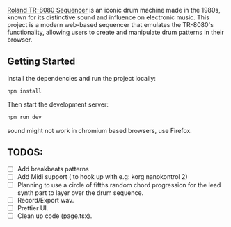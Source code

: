 [Roland TR-8080 Sequencer](https://de.wikipedia.org/wiki/Roland_TR-808) is an iconic drum machine made in the 1980s, known for its distinctive sound and influence on electronic music.
This project is a modern web-based sequencer that emulates the TR-8080's functionality, allowing users to create and manipulate drum patterns in their browser.

## Getting Started

Install the dependencies and run the project locally:

```bash
npm install
```

Then start the development server:

```bash
npm run dev
```

sound might not work in chromium based browsers, use Firefox.

## TODOS:

- [ ] Add breakbeats patterns
- [ ] Add Midi support ( to hook up with e.g: korg nanokontrol 2)
- [ ] Planning to use a circle of fifths random chord progression for the lead synth part to layer over the drum sequence.
- [ ] Record/Export wav.
- [ ] Prettier UI.
- [ ] Clean up code (page.tsx).
